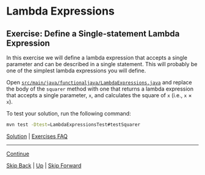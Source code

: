 # Lambda Expressions

## Exercise: Define a Single-statement Lambda Expression

In this exercise we will define a lambda expression that accepts a single
parameter and can be described in a single statement. This will probably be one
of the simplest lambda expressions you will define.

Open
[`src/main/java/functionaljava/LambdaExpressions.java`](../../src/main/java/functionaljava/LambdaExpressions.java)
and replace the body of the `squarer` method with one that returns a lambda
expression that accepts a single parameter, `x`, and calculates the square of
`x` (i.e., `x` × `x`).

To test your solution, run the following command:

``` bash
mvn test -Dtest=LambdaExpressionsTest#testSquarer
```

[Solution](ex001_sol.md) | [Exercises FAQ](../exercises.md)

---

[Continue](ex002.md)

[Skip Back](../functional/start.md) | [Up](../start.md) | [Skip Forward](../method_references/start.md)
